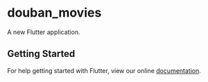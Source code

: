 # douban_movies

A new Flutter application.

## Getting Started

For help getting started with Flutter, view our online
[documentation](https://flutter.io/).
